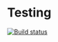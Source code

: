 # Testing 
[![Build status](https://ci.appveyor.com/api/projects/status/klpb2ywjqflk6b42?svg=true)](https://ci.appveyor.com/project/bigsurmoon/aqa2-1-2)
